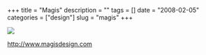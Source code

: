 +++
title = "Magis"
description = ""
tags = []
date = "2008-02-05"
categories = ["design"]
slug = "magis"
+++


 

  <div id="screens-thumbs" class="clearfix">
    <div class="txt-center" id="design-submission"><a href="http://www.magisdesign.com/"><img id='bluga-thumbnail-990' class='bluga-thumbnail large' src='/media/bluga/
wt47f27efcf061d_0.jpg'/></a></div>  
  </div>   
<p><a href="http://www.magisdesign.com/">http://www.magisdesign.com</a></p>




